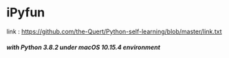# iPyfun
link : https://github.com/the-Quert/Python-self-learning/blob/master/link.txt
##### with Python 3.8.2 under macOS 10.15.4 environment
